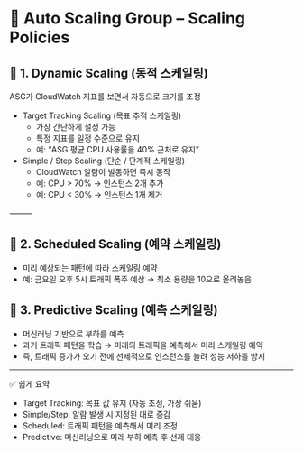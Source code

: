 # 🚀 Auto Scaling Group – Scaling Policies

## 🔹 1. Dynamic Scaling (동적 스케일링)

ASG가 CloudWatch 지표를 보면서 자동으로 크기를 조정

- Target Tracking Scaling (목표 추적 스케일링)
  - 가장 간단하게 설정 가능
  - 특정 지표를 일정 수준으로 유지
  - 예: “ASG 평균 CPU 사용률을 40% 근처로 유지”
- Simple / Step Scaling (단순 / 단계적 스케일링)
  - CloudWatch 알람이 발동하면 즉시 동작
  - 예: CPU > 70% → 인스턴스 2개 추가
  - 예: CPU < 30% → 인스턴스 1개 제거

⸻

## 🔹 2. Scheduled Scaling (예약 스케일링)

- 미리 예상되는 패턴에 따라 스케일링 예약
- 예: 금요일 오후 5시 트래픽 폭주 예상 → 최소 용량을 10으로 올려놓음

## 🔹 3. Predictive Scaling (예측 스케일링)

- 머신러닝 기반으로 부하를 예측
- 과거 트래픽 패턴을 학습 → 미래의 트래픽을 예측해서 미리 스케일링 예약
- 즉, 트래픽 증가가 오기 전에 선제적으로 인스턴스를 늘려 성능 저하를 방지

---

✅ 쉽게 요약

- Target Tracking: 목표 값 유지 (자동 조정, 가장 쉬움)
- Simple/Step: 알람 발생 시 지정된 대로 증감
- Scheduled: 트래픽 패턴을 예측해서 미리 조정
- Predictive: 머신러닝으로 미래 부하 예측 후 선제 대응
